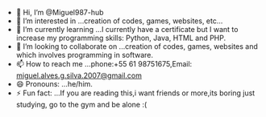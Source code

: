 - 👋 Hi, I’m @Miguel987-hub
- 👀 I’m interested in ...creation of codes, games, websites, etc...
- 🌱 I’m currently learning ...I currently have a certificate but I want to increase my programming skills: Python, Java, HTML and PHP.
- 💞️ I’m looking to collaborate on ...creation of codes, games, websites and which involves programming in software.
- 📫 How to reach me ...phone:+55 61 98751675,Email: miguel.alves.g.silva.2007@gmail.com
- 😄 Pronouns: ...he/him.
- ⚡ Fun fact: ...If you are reading this,i want friends or more,its boring just studying, go to the gym and be alone :(

<!---
Miguel987-hub/Miguel987-hub is a ✨ special ✨ repository because its `README.md` (this file) appears on your GitHub profile.
You can click the Preview link to take a look at your changes.
--->
